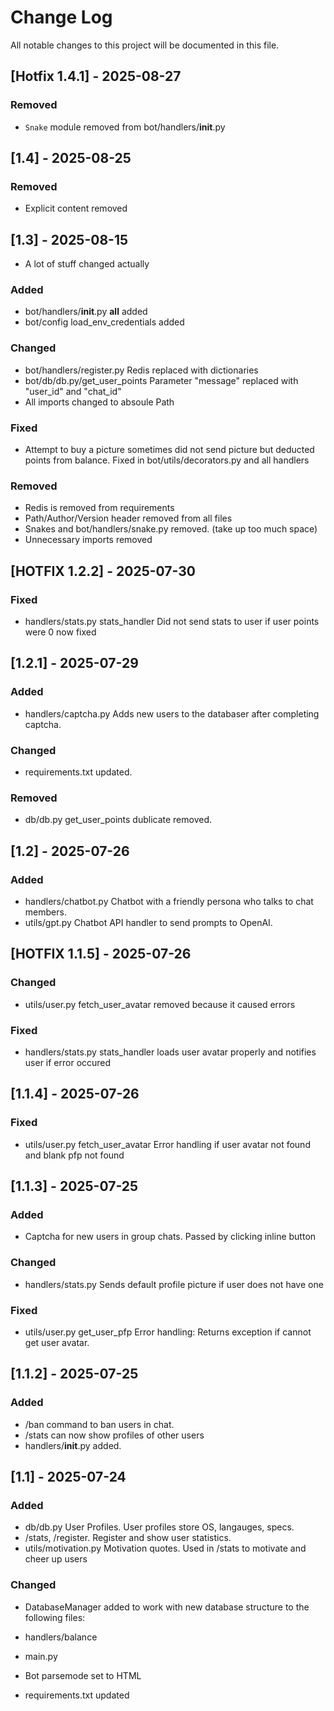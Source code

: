 # Change Log
All notable changes to this project will be documented in this file.

## [Hotfix 1.4.1] - 2025-08-27
### Removed
- `Snake` module removed from bot/handlers/__init__.py

## [1.4] - 2025-08-25
### Removed
- Explicit content removed

## [1.3] - 2025-08-15
- A lot of stuff changed actually

### Added
- bot/handlers/__init__.py __all__ added
- bot/config load_env_credentials added

### Changed
- bot/handlers/register.py Redis replaced with dictionaries 
- bot/db/db.py/get_user_points Parameter "message" replaced with "user_id" and "chat_id"
- All imports changed to absoule Path

### Fixed
- Attempt to buy a picture sometimes did not send picture but deducted points from balance. Fixed in bot/utils/decorators.py and all handlers

### Removed
- Redis is removed from requirements
- Path/Author/Version header removed from all files
- Snakes and bot/handlers/snake.py removed. (take up too much space)
- Unnecessary imports removed

## [HOTFIX 1.2.2] - 2025-07-30
### Fixed
- handlers/stats.py stats_handler Did not send stats to user if user points were 0 now fixed

## [1.2.1] - 2025-07-29
### Added
- handlers/captcha.py Adds new users to the databaser after completing captcha.

### Changed
- requirements.txt updated.

### Removed
- db/db.py get_user_points dublicate removed.

## [1.2] - 2025-07-26
### Added
- handlers/chatbot.py Chatbot with a friendly persona who talks to chat members.
- utils/gpt.py Chatbot API handler to send prompts to OpenAI.

## [HOTFIX 1.1.5] - 2025-07-26
### Changed
- utils/user.py fetch_user_avatar removed because it caused errors

### Fixed
- handlers/stats.py stats_handler loads user avatar properly and notifies user if error occured

## [1.1.4] - 2025-07-26
### Fixed
- utils/user.py fetch_user_avatar Error handling if user avatar not found and blank pfp not found


## [1.1.3] - 2025-07-25

### Added
- Captcha for new users in group chats. Passed by clicking inline button

### Changed
- handlers/stats.py Sends default profile picture if user does not have one

### Fixed
- utils/user.py get_user_pfp Error handling: Returns exception if cannot get user avatar.

## [1.1.2] - 2025-07-25

### Added
- /ban command to ban users in chat.
- /stats can now show profiles of other users
- handlers/__init__.py added.

## [1.1] - 2025-07-24

### Added
- db/db.py User Profiles. User profiles store OS, langauges, specs.
- /stats, /register. Register and show user statistics.
- utils/motivation.py Motivation quotes. Used in /stats to motivate and cheer up users

### Changed
- DatabaseManager added to work with new database structure to the following files:
 - handlers/balance
 - main.py

- Bot parsemode set to HTML
- requirements.txt updated